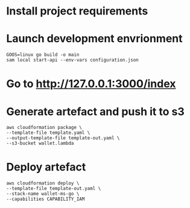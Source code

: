 # Install project requirements


# Launch development envrionment

```
GOOS=linux go build -o main
sam local start-api --env-vars configuration.json
```

# Go to http://127.0.0.1:3000/index

# Generate artefact and push it to s3

````
aws cloudformation package \
--template-file template.yaml \
--output-template-file template-out.yaml \
--s3-bucket wallet.lambda
````

# Deploy artefact

````
aws cloudformation deploy \
--template-file template-out.yaml \
--stack-name wallet-ms-go \
--capabilities CAPABILITY_IAM
````